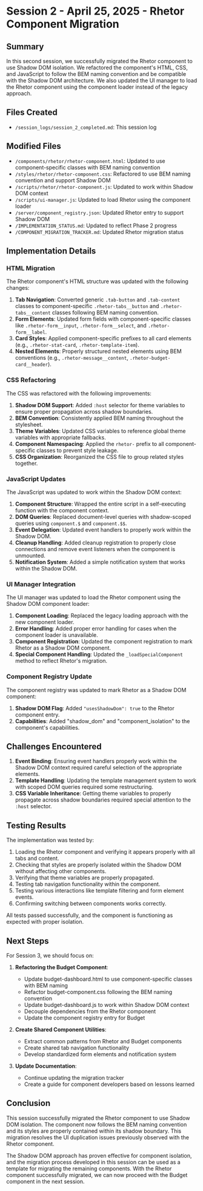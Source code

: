 # Session 2 - April 25, 2025 - Rhetor Component Migration

## Summary

In this second session, we successfully migrated the Rhetor component to use Shadow DOM isolation. We refactored the component's HTML, CSS, and JavaScript to follow the BEM naming convention and be compatible with the Shadow DOM architecture. We also updated the UI manager to load the Rhetor component using the component loader instead of the legacy approach.

## Files Created

- `/session_logs/session_2_completed.md`: This session log

## Modified Files

- `/components/rhetor/rhetor-component.html`: Updated to use component-specific classes with BEM naming convention
- `/styles/rhetor/rhetor-component.css`: Refactored to use BEM naming convention and support Shadow DOM
- `/scripts/rhetor/rhetor-component.js`: Updated to work within Shadow DOM context
- `/scripts/ui-manager.js`: Updated to load Rhetor using the component loader
- `/server/component_registry.json`: Updated Rhetor entry to support Shadow DOM
- `/IMPLEMENTATION_STATUS.md`: Updated to reflect Phase 2 progress
- `/COMPONENT_MIGRATION_TRACKER.md`: Updated Rhetor migration status

## Implementation Details

### HTML Migration

The Rhetor component's HTML structure was updated with the following changes:

1. **Tab Navigation**: Converted generic `.tab-button` and `.tab-content` classes to component-specific `.rhetor-tabs__button` and `.rhetor-tabs__content` classes following BEM naming convention.
2. **Form Elements**: Updated form fields with component-specific classes like `.rhetor-form__input`, `.rhetor-form__select`, and `.rhetor-form__label`.
3. **Card Styles**: Applied component-specific prefixes to all card elements (e.g., `.rhetor-stat-card`, `.rhetor-template-item`).
4. **Nested Elements**: Properly structured nested elements using BEM conventions (e.g., `.rhetor-message__content`, `.rhetor-budget-card__header`).

### CSS Refactoring

The CSS was refactored with the following improvements:

1. **Shadow DOM Support**: Added `:host` selector for theme variables to ensure proper propagation across shadow boundaries.
2. **BEM Convention**: Consistently applied BEM naming throughout the stylesheet.
3. **Theme Variables**: Updated CSS variables to reference global theme variables with appropriate fallbacks.
4. **Component Namespacing**: Applied the `rhetor-` prefix to all component-specific classes to prevent style leakage.
5. **CSS Organization**: Reorganized the CSS file to group related styles together.

### JavaScript Updates

The JavaScript was updated to work within the Shadow DOM context:

1. **Component Structure**: Wrapped the entire script in a self-executing function with the component context.
2. **DOM Queries**: Replaced document-level queries with shadow-scoped queries using `component.$` and `component.$$`.
3. **Event Delegation**: Updated event handlers to properly work within the Shadow DOM.
4. **Cleanup Handling**: Added cleanup registration to properly close connections and remove event listeners when the component is unmounted.
5. **Notification System**: Added a simple notification system that works within the Shadow DOM.

### UI Manager Integration

The UI manager was updated to load the Rhetor component using the Shadow DOM component loader:

1. **Component Loading**: Replaced the legacy loading approach with the new component loader.
2. **Error Handling**: Added proper error handling for cases when the component loader is unavailable.
3. **Component Registration**: Updated the component registration to mark Rhetor as a Shadow DOM component.
4. **Special Component Handling**: Updated the `_loadSpecialComponent` method to reflect Rhetor's migration.

### Component Registry Update

The component registry was updated to mark Rhetor as a Shadow DOM component:

1. **Shadow DOM Flag**: Added `"usesShadowDom": true` to the Rhetor component entry.
2. **Capabilities**: Added "shadow_dom" and "component_isolation" to the component's capabilities.

## Challenges Encountered

1. **Event Binding**: Ensuring event handlers properly work within the Shadow DOM context required careful selection of the appropriate elements.
2. **Template Handling**: Updating the template management system to work with scoped DOM queries required some restructuring.
3. **CSS Variable Inheritance**: Getting theme variables to properly propagate across shadow boundaries required special attention to the `:host` selector.

## Testing Results

The implementation was tested by:

1. Loading the Rhetor component and verifying it appears properly with all tabs and content.
2. Checking that styles are properly isolated within the Shadow DOM without affecting other components.
3. Verifying that theme variables are properly propagated.
4. Testing tab navigation functionality within the component.
5. Testing various interactions like template filtering and form element events.
6. Confirming switching between components works correctly.

All tests passed successfully, and the component is functioning as expected with proper isolation.

## Next Steps

For Session 3, we should focus on:

1. **Refactoring the Budget Component**:
   - Update budget-dashboard.html to use component-specific classes with BEM naming
   - Refactor budget-component.css following the BEM naming convention
   - Update budget-dashboard.js to work within Shadow DOM context
   - Decouple dependencies from the Rhetor component
   - Update the component registry entry for Budget

2. **Create Shared Component Utilities**:
   - Extract common patterns from Rhetor and Budget components
   - Create shared tab navigation functionality
   - Develop standardized form elements and notification system

3. **Update Documentation**:
   - Continue updating the migration tracker
   - Create a guide for component developers based on lessons learned

## Conclusion

This session successfully migrated the Rhetor component to use Shadow DOM isolation. The component now follows the BEM naming convention and its styles are properly contained within its shadow boundary. This migration resolves the UI duplication issues previously observed with the Rhetor component.

The Shadow DOM approach has proven effective for component isolation, and the migration process developed in this session can be used as a template for migrating the remaining components. With the Rhetor component successfully migrated, we can now proceed with the Budget component in the next session.